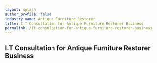 ```yaml
---
layout: splash 
author_profile: false 
industry_name: Antique Furniture Restorer
title: I.T Consultation for Antique Furniture Restorer Business
permalink: /it-consultation-for-antique-furniture-restorer-business
---
```


## I.T Consultation for Antique Furniture Restorer Business